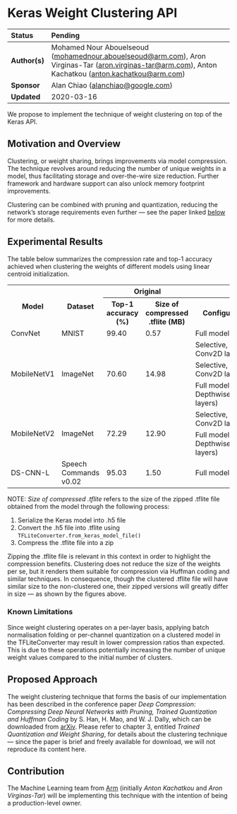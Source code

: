 # Keras Weight Clustering API

| Status        | Pending                                       |
:---------------|:----------------------------------------------|
| **Author(s)** | Mohamed Nour Abouelseoud (mohamednour.abouelseoud@arm.com), Aron Virginas-Tar (aron.virginas-tar@arm.com), Anton Kachatkou (anton.kachatkou@arm.com)|
| **Sponsor**   | Alan Chiao (alanchiao@google.com)             |
| **Updated**   | 2020-03-16                                    |

We propose to implement the technique of weight clustering on top of the Keras API.

## Motivation and Overview

Clustering, or weight sharing, brings improvements via model compression. The technique revolves around reducing the number of unique weights in a model, thus facilitating storage and over-the-wire size reduction. Further framework and hardware support can also unlock memory footprint improvements.

Clustering can be combined with pruning and quantization, reducing the network’s storage requirements even further &mdash; see the paper linked [below](#proposed-design) for more details.

## Experimental Results

The table below summarizes the compression rate and top-1 accuracy achieved when clustering the weights of different models using linear centroid initialization.

<table>
  <tr>
    <th rowspan="2">Model</th>
    <th rowspan="2">Dataset</th>
    <th colspan="2">Original</th>
    <th colspan="4">Clustered</th>
  </tr>
  <tr>
  <th>Top-1 accuracy (%)</th>
    <th>Size of compressed .tflite (MB)</th>
    <th>Configuration</th>
    <th># of clusters</th>
    <th>Top-1 accuracy</th>
    <th>Size of compressed .tflite</th>
  </tr>
  <tr>
    <td>ConvNet</td>
    <td>MNIST</td>
    <td>99.40</td>
    <td>0.57</td>
    <td>Full model</td>
    <td>32</td>
    <td>98.78</td>
    <td>0.09</td>
  </tr>
  <tr>
    <td rowspan="4">MobileNetV1</td>
    <td rowspan="4">ImageNet</td>
    <td rowspan="4">70.60</td>
    <td rowspan="4">14.98</td>
  </tr>
  <tr>
    <td>Selective, last Conv2D layer</td>
    <td>32</td>
    <td>69.64</td>
    <td>11.90</td>
  </tr>
  <tr>
    <td>Selective, last 3 Conv2D layers</td>
    <td>256, 256, 32</td>
    <td>67.41</td>
    <td>8.77</td>
  </tr>
  <tr>
    <td>Full model (except DepthwiseConv2D layers)</td>
    <td>32</td>
    <td>64</td>
    <td>2.17</td>
  </tr>  
  <tr>
    <td rowspan="3">MobileNetV2</td>
    <td rowspan="3">ImageNet</td>
    <td rowspan="3">72.29</td>
    <td rowspan="3">12.90</td>
  </tr>
  <tr>
    <td>Selective, last 3 Conv2D layers</td>  
    <td>256, 256, 32</td>
    <td>72.31</td>
    <td>7.00</td>
 </tr>
 <tr>
   <td>Full model (except DepthwiseConv2D layers)</td>
   <td>32</td>
   <td>69.33</td>
   <td>2.60</td>
  </tr>
  <tr>
    <td>DS-CNN-L</td>
    <td>Speech Commands v0.02</td>
    <td>95.03</td>
    <td>1.50</td>
    <td>Full model</td>
    <td>32</td>
    <td>94.71</td>
    <td>0.30</td>
  </tr>
</table>

NOTE: *Size of compressed .tflite* refers to the size of the zipped .tflite file obtained from the model through the following process:
1. Serialize the Keras model into .h5 file
2. Convert the .h5 file into .tflite using `TFLiteConverter.from_keras_model_file()`
3. Compress the .tflite file into a zip

Zipping the .tflite file is relevant in this context in order to highlight the compression benefits. Clustering does not reduce the size of the weights per se, but it renders them suitable for compression via Huffman coding and similar techniques. In consequence, though the clustered .tflite file will have similar size to the non-clustered one, their zipped versions will greatly differ in size &mdash; as shown by the figures above.

### Known Limitations

Since weight clustering operates on a per-layer basis, applying batch normalisation folding or per-channel quantization on a clustered model in the TFLiteConverter may result in lower compression ratios than expected. This is due to these operations potentially increasing the number of unique weight values compared to the initial number of clusters.

## Proposed Approach

The weight clustering technique that forms the basis of our implementation has been described in the conference paper *Deep Compression: Compressing Deep Neural Networks with Pruning, Trained Quantization and Huffman Coding* by S. Han, H. Mao, and  W. J. Dally, which can be downloaded from [arXiv](https://arxiv.org/abs/1510.00149). Please refer to chapter 3, entitled *Trained Quantization and Weight Sharing*, for details about the clustering technique &mdash; since the paper is brief and freely available for download, we will not reproduce its content here.

## Contribution

The Machine Learning team from [Arm](https://www.arm.com/) (initially *Anton Kachatkou* and *Aron Virginas-Tar*) will be implementing this technique with the intention of being a production-level owner.
